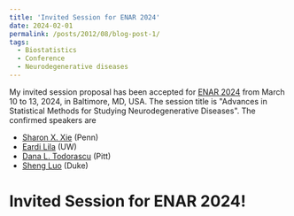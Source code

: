 ```yaml
---
title: 'Invited Session for ENAR 2024'
date: 2024-02-01
permalink: /posts/2012/08/blog-post-1/
tags:
  - Biostatistics
  - Conference
  - Neurodegenerative diseases
---
```


My invited session proposal has been accepted for [ENAR 2024](https://www.enar.org/meetings/spring2024/) from March 10 to 13, 2024, in Baltimore, MD, USA. 
The session title is "Advances in Statistical Methods for Studying Neurodegenerative Diseases". The confirmed speakers are
- [Sharon X. Xie](https://www.dbei.med.upenn.edu/bio/sharon-xiangwen-xie-phd) (Penn)
- [Eardi Lila](https://www.biostat.washington.edu/people/eardi-lila) (UW)
- [Dana L. Todorascu](https://www.psychiatry.pitt.edu/about-us/our-people/faculty/dana-l-tudorascu-phd) (Pitt)
- [Sheng Luo](https://scholars.duke.edu/person/sheng.luo) (Duke)


Invited Session for ENAR 2024!
=====
